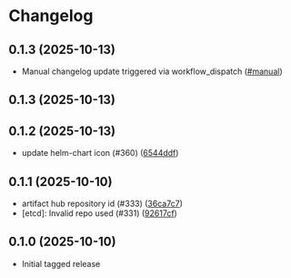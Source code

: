# Changelog

## 0.1.3 (2025-10-13)

* Manual changelog update triggered via workflow_dispatch ([#manual](https://github.com/CloudPirates-io/helm-charts/actions/runs/18473029457))

## 0.1.3 (2025-10-13)


## 0.1.2 (2025-10-13)

* update helm-chart icon (#360) ([6544ddf](https://github.com/CloudPirates-io/helm-charts/commit/6544ddf))

## 0.1.1 (2025-10-10)

* artifact hub repository id (#333) ([36ca7c7](https://github.com/CloudPirates-io/helm-charts/commit/36ca7c7))
* [etcd]: Invalid repo used (#331) ([92617cf](https://github.com/CloudPirates-io/helm-charts/commit/92617cf))

## 0.1.0 (2025-10-10)

* Initial tagged release
